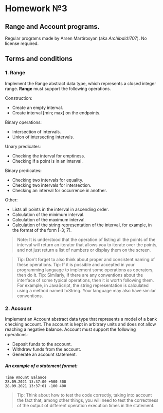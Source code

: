 # Homework №3
## **Range** and **Account** programs.

 Regular programs made by Arsen Martirosyan (aka *Archibald1707*).
 No license required.

## Terms and conditions

### 1. Range

 Implement the Range abstract data type, which represents a closed integer range.
 **Range** must support the following operations.

 Construction:
 - Create an empty interval.
 - Create interval [min; max] on the endpoints.

Binary operations:
 - Intersection of intervals.
 - Union of intersecting intervals.

Unary predicates:
 - Checking the interval for emptiness.
 - Checking if a point is in an interval.

Binary predicates:
 - Checking two intervals for equality.
 - Checking two intervals for intersection.
 - Checking an interval for occurrence in another.

Other:
 - Lists all points in the interval in ascending order.
 - Calculation of the minimum interval.
 - Calculation of the maximum interval.
 - Calculation of the string representation of the interval, for example, in the format of the form [-3; 7].

> Note: It is understood that the operation of listing all the points of the interval will return an iterator that allows you to iterate over the points, and not just return a list of numbers or display them on the screen.

 > Tip: Don't forget to also think about proper and consistent naming of these operations.
 > Tip: If it is possible and accepted in your programming language to implement some operations as operators, then do it.
 > Tip: Similarly, if there are any conventions about the interface of some typical operations, then it is worth following them. For example, in JavaScript, the string representation is calculated using a method named toString. Your language may also have similar conventions.
 
### 2. Account

 Implement an Account abstract data type that represents a model of a bank checking account. The account is kept in arbitrary units and does not allow reaching a negative balance. Account must support the following operations:
 - Deposit funds to the account.
 - Withdraw funds from the account.
 - Generate an account statement.

 ##### An example of a statement format:
 
 ```
Time Amount Balance
28.09.2021 13:37:00 +500 500
28.09.2021 13:37:01 -100 400
```

 > Tip: Think about how to test the code correctly, taking into account the fact that, among other things, you will need to test the correctness of the output of different operation execution times in the statement.
